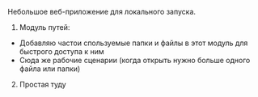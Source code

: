 Небольшое веб-приложение для локального запуска.
1. Модуль путей:
- Добавляю частои спользуемые папки и файлы в этот модуль для быстрого доступа к ним
- Сюда же рабочие сценарии (когда открыть нужно больше одного файла или папки)

2. Простая туду
